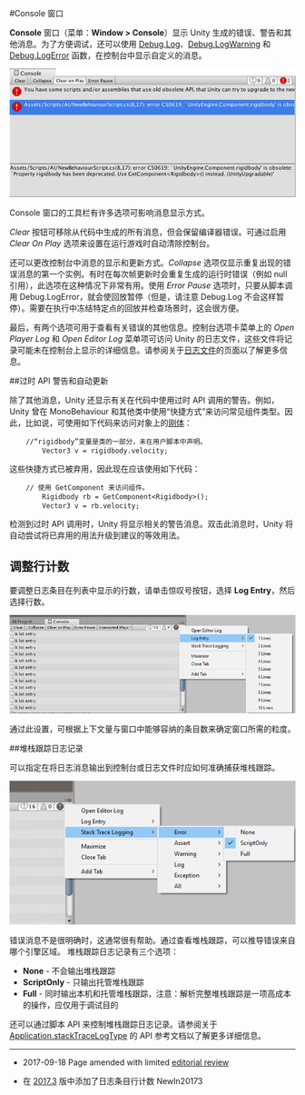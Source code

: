 #Console 窗口

__Console__ 窗口（菜单：__Window &gt; Console__）显示 Unity 生成的错误、警告和其他消息。为了方便调试，还可以使用 [Debug.Log](../ScriptReference/Debug.Log.html)、[Debug.LogWarning](../ScriptReference/Debug.LogWarning.html) 和 [Debug.LogError](../ScriptReference/Debug.LogError.html) 函数，在控制台中显示自定义的消息。

![](../uploads/Main/Console.png) 

Console 窗口的工具栏有许多选项可影响消息显示方式。

_Clear_ 按钮可移除从代码中生成的所有消息，但会保留编译器错误。可通过启用 _Clear On Play_ 选项来设置在运行游戏时自动清除控制台。

还可以更改控制台中消息的显示和更新方式。_Collapse_ 选项仅显示重复出现的错误消息的第一个实例。有时在每次帧更新时会重复生成的运行时错误（例如 null 引用），此选项在这种情况下非常有用。使用 _Error Pause_ 选项时，只要从脚本调用 Debug.LogError，就会使回放暂停（但是，请注意 Debug.Log 不会这样暂停）。需要在执行中冻结特定点的回放并检查场景时，这会很方便。

最后，有两个选项可用于查看有关错误的其他信息。控制台选项卡菜单上的 _Open Player Log_ 和 _Open Editor Log_ 菜单项可访问 Unity 的日志文件，这些文件将记录可能未在控制台上显示的详细信息。请参阅关于[日志文件](LogFiles.html)的页面以了解更多信息。


##过时 API 警告和自动更新

除了其他消息，Unity 还显示有关在代码中使用过时 API 调用的警告。例如，Unity 曾在 MonoBehaviour 和其他类中使用“快捷方式”来访问常见组件类型。因此，比如说，可使用如下代码来访问对象上的[刚体](class-Rigidbody.html)：

````
	//“rigidbody”变量是类的一部分，未在用户脚本中声明。
		Vector3 v = rigidbody.velocity;
````

这些快捷方式已被弃用，因此现在应该使用如下代码：

````
	// 使用 GetComponent 来访问组件。
		Rigidbody rb = GetComponent<Rigidbody>();
		Vector3 v = rb.velocity;
````

检测到过时 API 调用时，Unity 将显示相关的警告消息。双击此消息时，Unity 将自动尝试将已弃用的用法升级到建议的等效用法。

## 调整行计数

要调整日志条目在列表中显示的行数，请单击惊叹号按钮，选择 __Log Entry__，然后选择行数。

![](../uploads/Main/AdjustLineCount.png) 

通过此设置，可根据上下文量与窗口中能够容纳的条目数来确定窗口所需的粒度。

##堆栈跟踪日志记录

可以指定在将日志消息输出到控制台或日志文件时应如何准确捕获堆栈跟踪。

![日志条目行计数](../uploads/Main/ConsoleStackTrace.png)

错误消息不是很明确时，这通常很有帮助。通过查看堆栈跟踪，可以推导错误来自哪个引擎区域。
堆栈跟踪日志记录有三个选项：

* **None** - 不会输出堆栈跟踪
* **ScriptOnly** - 只输出托管堆栈跟踪
* **Full** - 同时输出本机和托管堆栈跟踪，注意：解析完整堆栈跟踪是一项高成本的操作，应仅用于调试目的

还可以通过脚本 API 来控制堆栈跟踪日志记录。请参阅关于 [Application.stackTraceLogType](../ScriptReference/Application-stackTraceLogType.html) 的 API 参考文档以了解更多详细信息。

---

* <span class="page-edit">2017-09-18  Page amended with limited [editorial review](DocumentationEditorialReview.html)
</span>

* <span class="page-history">在 [2017.3](https://docs.unity3d.com/2017.3/Documentation/Manual/30_search.html?q=newin20173) 版中添加了日志条目行计数 <span class="search-words">NewIn20173</span></span>
